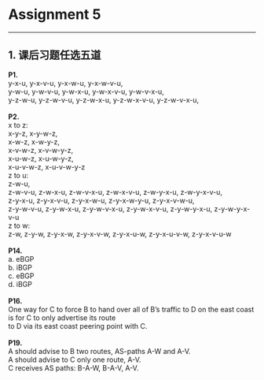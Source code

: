 # Assignment 5

---
## 1. 课后习题任选五道
**P1.**<br>
y-x-u, y-x-v-u, y-x-w-u, y-x-w-v-u,<br>
y-w-u, y-w-v-u, y-w-x-u, y-w-x-v-u, y-w-v-x-u,<br>
y-z-w-u, y-z-w-v-u, y-z-w-x-u, y-z-w-x-v-u, y-z-w-v-x-u,<br>
<br>
**P2.**<br>
  x to z:<br>
    x-y-z, x-y-w-z,<br>
    x-w-z, x-w-y-z,<br>
    x-v-w-z, x-v-w-y-z,<br>
    x-u-w-z, x-u-w-y-z,<br>
    x-u-v-w-z, x-u-v-w-y-z<br>
  z to u:<br>
    z-w-u,<br>
    z-w-v-u, z-w-x-u, z-w-v-x-u, z-w-x-v-u, z-w-y-x-u, z-w-y-x-v-u,<br>
    z-y-x-u, z-y-x-v-u, z-y-x-w-u, z-y-x-w-y-u, z-y-x-v-w-u,<br>
    z-y-w-v-u, z-y-w-x-u, z-y-w-v-x-u, z-y-w-x-v-u, z-y-w-y-x-u, z-y-w-y-x-v-u<br>
  z to w:<br>
    z-w, z-y-w, z-y-x-w, z-y-x-v-w, z-y-x-u-w, z-y-x-u-v-w, z-y-x-v-u-w<br>
<br>
**P14.**<br>
a. eBGP<br>
b. iBGP<br>
c. eBGP<br>
d. iBGP<br>
<br>
**P16.**<br>
  One way for C to force B to hand over all of B’s traffic to D on the east coast is for C to only advertise its route<br>
to D via its east coast peering point with C.<br>
<br>
**P19.**<br>
  A should advise to B two routes, AS-paths A-W and A-V.<br>
  A should advise to C only one route, A-V.<br>
  C receives AS paths: B-A-W, B-A-V, A-V.<br>
